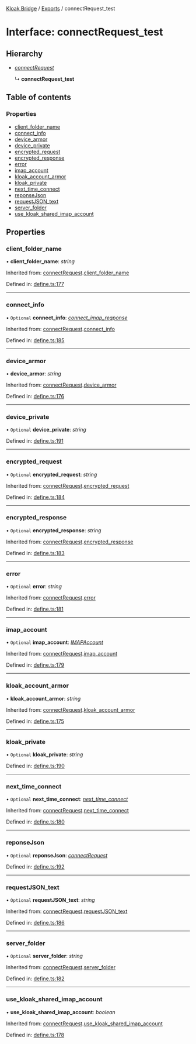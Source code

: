 [Kloak Bridge](../README.md) / [Exports](../modules.md) / connectRequest_test

# Interface: connectRequest\_test

## Hierarchy

* [*connectRequest*](connectrequest.md)

  ↳ **connectRequest_test**

## Table of contents

### Properties

- [client\_folder\_name](connectrequest_test.md#client_folder_name)
- [connect\_info](connectrequest_test.md#connect_info)
- [device\_armor](connectrequest_test.md#device_armor)
- [device\_private](connectrequest_test.md#device_private)
- [encrypted\_request](connectrequest_test.md#encrypted_request)
- [encrypted\_response](connectrequest_test.md#encrypted_response)
- [error](connectrequest_test.md#error)
- [imap\_account](connectrequest_test.md#imap_account)
- [kloak\_account\_armor](connectrequest_test.md#kloak_account_armor)
- [kloak\_private](connectrequest_test.md#kloak_private)
- [next\_time\_connect](connectrequest_test.md#next_time_connect)
- [reponseJson](connectrequest_test.md#reponsejson)
- [requestJSON\_text](connectrequest_test.md#requestjson_text)
- [server\_folder](connectrequest_test.md#server_folder)
- [use\_kloak\_shared\_imap\_account](connectrequest_test.md#use_kloak_shared_imap_account)

## Properties

### client\_folder\_name

• **client\_folder\_name**: *string*

Inherited from: [connectRequest](connectrequest.md).[client_folder_name](connectrequest.md#client_folder_name)

Defined in: [define.ts:177](https://github.com/CoNET-project/kloak-bridge/blob/89f6f20/src/define.ts#L177)

___

### connect\_info

• `Optional` **connect\_info**: [*connect\_imap\_reqponse*](connect_imap_reqponse.md)

Inherited from: [connectRequest](connectrequest.md).[connect_info](connectrequest.md#connect_info)

Defined in: [define.ts:185](https://github.com/CoNET-project/kloak-bridge/blob/89f6f20/src/define.ts#L185)

___

### device\_armor

• **device\_armor**: *string*

Inherited from: [connectRequest](connectrequest.md).[device_armor](connectrequest.md#device_armor)

Defined in: [define.ts:176](https://github.com/CoNET-project/kloak-bridge/blob/89f6f20/src/define.ts#L176)

___

### device\_private

• `Optional` **device\_private**: *string*

Defined in: [define.ts:191](https://github.com/CoNET-project/kloak-bridge/blob/89f6f20/src/define.ts#L191)

___

### encrypted\_request

• `Optional` **encrypted\_request**: *string*

Inherited from: [connectRequest](connectrequest.md).[encrypted_request](connectrequest.md#encrypted_request)

Defined in: [define.ts:184](https://github.com/CoNET-project/kloak-bridge/blob/89f6f20/src/define.ts#L184)

___

### encrypted\_response

• `Optional` **encrypted\_response**: *string*

Inherited from: [connectRequest](connectrequest.md).[encrypted_response](connectrequest.md#encrypted_response)

Defined in: [define.ts:183](https://github.com/CoNET-project/kloak-bridge/blob/89f6f20/src/define.ts#L183)

___

### error

• `Optional` **error**: *string*

Inherited from: [connectRequest](connectrequest.md).[error](connectrequest.md#error)

Defined in: [define.ts:181](https://github.com/CoNET-project/kloak-bridge/blob/89f6f20/src/define.ts#L181)

___

### imap\_account

• `Optional` **imap\_account**: [*IMAPAccount*](imapaccount.md)

Inherited from: [connectRequest](connectrequest.md).[imap_account](connectrequest.md#imap_account)

Defined in: [define.ts:179](https://github.com/CoNET-project/kloak-bridge/blob/89f6f20/src/define.ts#L179)

___

### kloak\_account\_armor

• **kloak\_account\_armor**: *string*

Inherited from: [connectRequest](connectrequest.md).[kloak_account_armor](connectrequest.md#kloak_account_armor)

Defined in: [define.ts:175](https://github.com/CoNET-project/kloak-bridge/blob/89f6f20/src/define.ts#L175)

___

### kloak\_private

• `Optional` **kloak\_private**: *string*

Defined in: [define.ts:190](https://github.com/CoNET-project/kloak-bridge/blob/89f6f20/src/define.ts#L190)

___

### next\_time\_connect

• `Optional` **next\_time\_connect**: [*next\_time\_connect*](next_time_connect.md)

Inherited from: [connectRequest](connectrequest.md).[next_time_connect](connectrequest.md#next_time_connect)

Defined in: [define.ts:180](https://github.com/CoNET-project/kloak-bridge/blob/89f6f20/src/define.ts#L180)

___

### reponseJson

• `Optional` **reponseJson**: [*connectRequest*](connectrequest.md)

Defined in: [define.ts:192](https://github.com/CoNET-project/kloak-bridge/blob/89f6f20/src/define.ts#L192)

___

### requestJSON\_text

• `Optional` **requestJSON\_text**: *string*

Inherited from: [connectRequest](connectrequest.md).[requestJSON_text](connectrequest.md#requestjson_text)

Defined in: [define.ts:186](https://github.com/CoNET-project/kloak-bridge/blob/89f6f20/src/define.ts#L186)

___

### server\_folder

• `Optional` **server\_folder**: *string*

Inherited from: [connectRequest](connectrequest.md).[server_folder](connectrequest.md#server_folder)

Defined in: [define.ts:182](https://github.com/CoNET-project/kloak-bridge/blob/89f6f20/src/define.ts#L182)

___

### use\_kloak\_shared\_imap\_account

• **use\_kloak\_shared\_imap\_account**: *boolean*

Inherited from: [connectRequest](connectrequest.md).[use_kloak_shared_imap_account](connectrequest.md#use_kloak_shared_imap_account)

Defined in: [define.ts:178](https://github.com/CoNET-project/kloak-bridge/blob/89f6f20/src/define.ts#L178)

